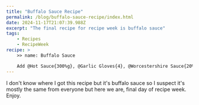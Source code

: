 ```yaml
---
title: "Buffalo Sauce Recipe"
permalink: /blog/buffalo-sauce-recipe/index.html
date: 2024-11-17T21:07:39.988Z
excerpt: "The final recipe for recipe week is buffalo sauce"
tags:
    - Recipes
    - RecipeWeek
recipe: >
    >> name: Buffalo Sauce

    Add @Hot Sauce{300%g}, @Garlic Gloves{4}, @Worcestershire Sauce{20%g}, and @Distilled Vinegar{15%g} to sauce pan over medium high heat. Whisk ingredients together and allow to cook for ~{5%minutes} until thickened slightly. Whisk in the @Unsalted Butter{120%g} slowly on low heat. A tiny pinch of Xantham gum once it's off the heat.
---
```


I don't know where I got this recipe but it's buffalo sauce so I suspect it's mostly the same from everyone but here we are, final day of recipe week. Enjoy.

